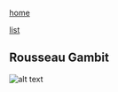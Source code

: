 [home](/zaliczeniowe1awww/)

[list](/zaliczeniowe1awww/list)

## Rousseau Gambit

![alt text](https://www.thechesswebsite.com/wp-content/uploads/2015/08/the-rousseau-gambit.jpg "Rousseau Gambit")
